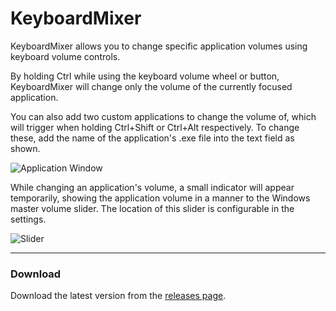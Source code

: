 # KeyboardMixer
KeyboardMixer allows you to change specific application volumes using keyboard volume controls.

By holding Ctrl while using the keyboard volume wheel or button, KeyboardMixer will change only the volume of the currently focused application.

You can also add two custom applications to change the volume of, which will trigger when holding Ctrl+Shift or Ctrl+Alt respectively. To change these, add the name of the application's .exe file into the text field as shown.

![Application Window](https://i.imgur.com/55VAmCT.png "Application Window")

While changing an application's volume, a small indicator will appear temporarily, showing the application volume in a manner to the Windows master volume slider. The location of this slider is configurable in the settings.

![Slider](https://i.imgur.com/FPNJ8IX.png "Slider")
<br>

------------


### Download

Download the latest version from the [releases page](https://github.com/MrTroot/KeyboardMixer/releases/ "releases page").
